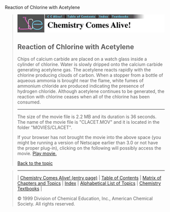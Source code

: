 





 Reaction of Chlorine with Acetylene
 



> ![Chemistry Comes Alive!](ccahead.gif)
> 
> 
> 
> 
> 
> 
> 
> 
> 
> ## Reaction of Chlorine with Acetylene
> 
> 
> 
> 
> 
> 
> 
> 
>   
> 
> 
> 
> 
> 
>  Chips of calcium carbide are placed on a watch glass inside a cylinder of chlorine. Water is slowly dripped onto the calcium carbide generating acetylene gas. The acetylene reacts rapidly with the chlorine producing clouds of carbon. When a stopper from a bottle of aqueous ammonia is brought near the flame, white fumes of ammonium chloride are produced indicating the presence of hydrogen chloride. Although acetylene continues to be generated, the reaction with chlorine ceases when all of the chlorine has been consumed.
>  
> 
> 
> 
> 
> ---
> 
> 
>  The size of the movie file is 2.2 MB and its duration is 36 seconds. 
The name of the movie file is "CLACET.MOV" 
and it is located in the folder "MOVIES/CLACET".
>  
> 
> 
> 
>  If your browser has not brought the movie into the above space
(you might be running a version of Netscape earlier than 3.0 or
not have the proper plug-in), clicking on the following will
possibly access the movie.
>  [Play movie.](../../MOVIES/CLACET/CLACET.MOV) 
> 
> 
> 
> 
> [Back to the topic](../../MAIN/CLACET/PAGE1.HTM)



> ---
> 
> 
>  |
>  [Chemistry Comes Alive! (entry page)](../../INDEX.HTM) 
>  |
>  [Table of Contents](../../CONTENTS.HTM) 
>  |
>  [Matrix of Chapters and Topics](../../MATRIX.HTM) 
>  |
>  [Index](../../WORDS.HTM) 
>  |
>  [Alphabetical List of Topics](../../ALPHATOP.HTM) 
>  |
>  [Chemistry Textbooks](../../BOOKS.HTM) 
>  |
>  
>  © 1999 Division of Chemical Education, Inc.,
American Chemical Society. All rights reserved.





